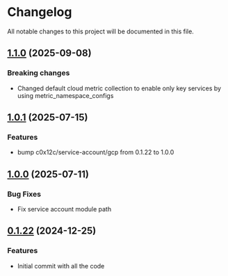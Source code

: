 # Changelog

All notable changes to this project will be documented in this file.

## [1.1.0]() (2025-09-08)

### Breaking changes

* Changed default cloud metric collection to enable only key services by using metric_namespace_configs

## [1.0.1]() (2025-07-15)

### Features

* bump c0x12c/service-account/gcp from 0.1.22 to 1.0.0

## [1.0.0]() (2025-07-11)

### Bug Fixes

* Fix service account module path

## [0.1.22]() (2024-12-25)

### Features

* Initial commit with all the code
